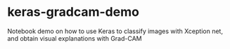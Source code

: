 # keras-gradcam-demo
Notebook demo on how to use Keras to classify images with Xception net, and obtain visual explanations with Grad-CAM
